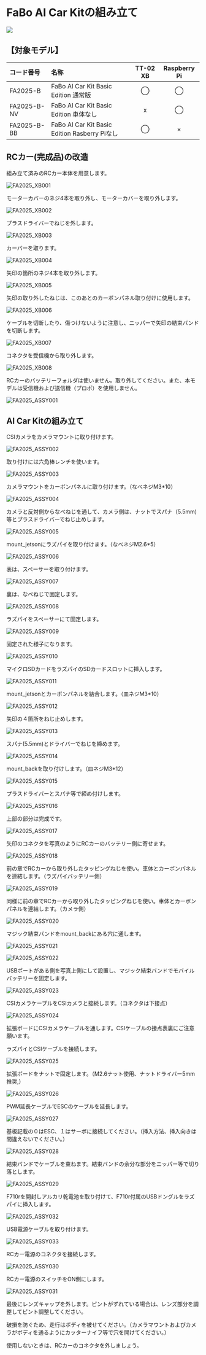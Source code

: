 # FaBo AI Car Kitの組み立て

![](./../img/AiCarKit0001.JPG)

## 【対象モデル】

|コード番号|名称|TT-02 XB|Raspberry Pi|
|:--|:--|:--:|:--:|
|FA2025-B|FaBo AI Car Kit Basic Edition 通常版|◯|◯|
|FA2025-B-NV|FaBo AI Car Kit Basic Edition 車体なし|x|◯|
|FA2025-B-BB|FaBo AI Car Kit Basic Edition Rasberry Piなし|◯|×|

## RCカー(完成品)の改造

組み立て済みのRCカー本体を用意します。

![FA2025_XB001](./img/assy_fa2025b_001/xb/xb001.jpeg)

モーターカバーのネジ4本を取り外し、モーターカバーを取り外します。

![FA2025_XB002](./img/assy_fa2025b_001/xb/xb002.jpeg)

プラスドライバーでねじを外します。

![FA2025_XB003](./img/assy_fa2025b_001/xb/xb003.jpeg)

カーバーを取ります。

![FA2025_XB004](./img/assy_fa2025b_001/xb/xb004.jpeg)

矢印の箇所のネジ4本を取り外します。

![FA2025_XB005](./img/assy_fa2025b_001/xb/xb005.jpeg)

矢印の取り外したねじは、このあとのカーボンパネル取り付けに使用します。

![FA2025_XB006](./img/assy_fa2025b_001/xb/xb006.jpeg)

ケーブルを切断したり、傷つけないように注意し、ニッパーで矢印の結束バンドを切断します。

![FA2025_XB007](./img/assy_fa2025b_001/xb/xb007.jpeg)

コネクタを受信機から取り外します。

![FA2025_XB008](./img/assy_fa2025b_001/xb/xb008.jpeg)

RCカーのバッテリーフォルダは使いません。取り外してください。また、本モデルは受信機および送信機（プロポ）を使用しません。

![FA2025_ASSY001](./img/assy_fa2025b_001/fa2025/FA2025-001.JPG)

## AI Car Kitの組み立て

CSIカメラをカメラマウントに取り付けます。

![FA2025_ASSY002](./img/assy_fa2025b_001/fa2025/FA2025-002.JPG)

取り付けには六角棒レンチを使います。

![FA2025_ASSY003](./img/assy_fa2025b_001/fa2025/FA2025-003.JPG)

カメラマウントをカーボンパネルに取り付けます。（なべネジM3*10）

![FA2025_ASSY004](./img/assy_fa2025b_001/fa2025/FA2025-004.JPG)

カメラと反対側からなべねじを通して、カメラ側は、ナットでスパナ（5.5mm)等とプラスドライバーでねじ止めします。

![FA2025_ASSY005](./img/assy_fa2025b_001/fa2025/FA2025-005.JPG)

mount_jetsonにラズパイを取り付けます。（なべネジM2.6*5）

![FA2025_ASSY006](./img/assy_fa2025b_001/fa2025/FA2025-006.JPG)

表は、スペーサーを取り付けます。

![FA2025_ASSY007](./img/assy_fa2025b_001/fa2025/FA2025-007.JPG)

裏は、なべねじで固定します。

![FA2025_ASSY008](./img/assy_fa2025b_001/fa2025/FA2025-008.JPG)

ラズパイをスペーサーにて固定します。

![FA2025_ASSY009](./img/assy_fa2025b_001/fa2025/FA2025-009.JPG)

固定された様子になります。

![FA2025_ASSY010](./img/assy_fa2025b_001/fa2025/FA2025-010.JPG)

マイクロSDカードをラズパイのSDカードスロットに挿入します。

![FA2025_ASSY011](./img/assy_fa2025b_001/fa2025/FA2025-011.JPG)

mount_jetsonとカーボンパネルを結合します。（皿ネジM3*10）

![FA2025_ASSY012](./img/assy_fa2025b_001/fa2025/FA2025-012.JPG)

矢印の４箇所をねじ止めします。

![FA2025_ASSY013](./img/assy_fa2025b_001/fa2025/FA2025-013.JPG)

スパナ(5.5mm)とドライバーでねじを締めます。

![FA2025_ASSY014](./img/assy_fa2025b_001/fa2025/FA2025-014.JPG)

mount_backを取り付けします。（皿ネジM3*12）

![FA2025_ASSY015](./img/assy_fa2025b_001/fa2025/FA2025-015.JPG)

プラスドライバーとスパナ等で締め付けします。

![FA2025_ASSY016](./img/assy_fa2025b_001/fa2025/FA2025-016.JPG)

上部の部分は完成です。

![FA2025_ASSY017](./img/assy_fa2025b_001/fa2025/FA2025-017.JPG)

矢印のコネクタを写真のようにRCカーのバッテリー側に寄せます。

![FA2025_ASSY018](./img/assy_fa2025b_001/fa2025/FA2025-018.JPG)

前の章でRCカーから取り外したタッピングねじを使い。車体とカーボンパネルを連結します。（ラズパイバッテリー側）

![FA2025_ASSY019](./img/assy_fa2025b_001/fa2025/FA2025-019.JPG)

同様に前の章でRCカーから取り外したタッピングねじを使い。車体とカーボンパネルを連結します。（カメラ側）

![FA2025_ASSY020](./img/assy_fa2025b_001/fa2025/FA2025-020.JPG)

マジック結束バンドをmount_backにある穴に通します。

![FA2025_ASSY021](./img/assy_fa2025b_001/fa2025/FA2025-021.JPG)

![FA2025_ASSY022](./img/assy_fa2025b_001/fa2025/FA2025-022.JPG)

USBポートがある側を写真上側にして設置し、マジック結束バンドでモバイルバッテリーを固定します。

![FA2025_ASSY023](./img/assy_fa2025b_001/fa2025/FA2025-023.JPG)

CSIカメラケーブルをCSIカメラと接続します。（コネクタは下接点）

![FA2025_ASSY024](./img/assy_fa2025b_001/fa2025/FA2025-024.JPG)

拡張ボードにCSIカメラケーブルを通します。CSIケーブルの接点表裏にご注意願います。

ラズパイとCSIケーブルを接続します。

![FA2025_ASSY025](./img/assy_fa2025b_001/fa2025/FA2025-025.JPG)

拡張ボードをナットで固定します。（M2.6ナット使用、ナットドライバー5mm 推奨,）

![FA2025_ASSY026](./img/assy_fa2025b_001/fa2025/FA2025-026.JPG)

PWM延長ケーブルでESCのケーブルを延長します。

![FA2025_ASSY027](./img/assy_fa2025b_001/fa2025/FA2025-027.JPG)

基板記載の０はESC、１はサーボに接続してください。（挿入方法、挿入向きは間違えないでください。）

![FA2025_ASSY028](./img/assy_fa2025b_001/fa2025/FA2025-028.JPG)

結束バンドでケーブルを束ねます。結束バンドの余分な部分をニッパー等で切り落とします。

![FA2025_ASSY029](./img/assy_fa2025b_001/fa2025/FA2025-029.JPG)

F710rを開封しアルカリ乾電池を取り付けて、F710r付属のUSBドングルをラズパイに挿入します。

![FA2025_ASSY032](./img/assy_fa2025b_001/fa2025/FA2025-032.JPG)

USB電源ケーブルを取り付けます。

![FA2025_ASSY033](./img/assy_fa2025b_001/fa2025/FA2025-033.JPG)

RCカー電源のコネクタを接続します。

![FA2025_ASSY030](./img/assy_fa2025b_001/fa2025/FA2025-030.JPG)

RCカー電源のスイッチをON側にします。

![FA2025_ASSY031](./img/assy_fa2025b_001/fa2025/FA2025-031.JPG)

最後にレンズキャップを外します。ピントがずれている場合は、レンズ部分を調整してピント調整してください。

破損を防ぐため、走行はボディを被せてください。（カメラマウントおよびカメラがボディを通るようにカッターナイフ等で穴を開けてください。）

使用しないときは、RCカーのコネクタを外しましょう。

